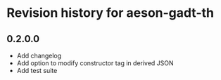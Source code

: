 # Revision history for aeson-gadt-th

## 0.2.0.0

* Add changelog
* Add option to modify constructor tag in derived JSON
* Add test suite
